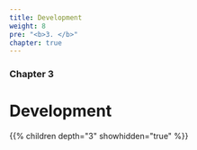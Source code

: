 ```yaml
---
title: Development
weight: 8
pre: "<b>3. </b>"
chapter: true
---
```


### Chapter 3

# Development

{{% children depth="3" showhidden="true" %}}
